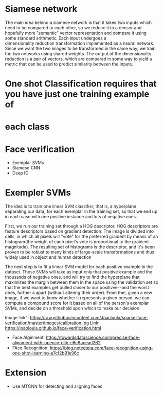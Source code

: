 # Siamese network
The main idea behind a siamese network is that it takes two inputs which need to be 
compared to each other, so we reduce it to a denser and hopefully more "semantic" vector
representation and compare it using some standard arithmetic. Each input undergoes a  
dimensionality reduction transformation implemented as a neural network. Since we want 
the two images to be transformed in the same way, we train the two networks using shared weights.
The output of the dimensionality reduction is a pair of vectors, which are compared in some 
way to yield a metric that can be used to predict similarity between the inputs.

# One shot Classification requires that you have just one training example of 
# each class 


# Face verification
  * Exemplar SVMs
  * Siamese CNN
  * Deep ID

# Exempler SVMs
The idea is to train one linear SVM classifier, that is, a hyperplane separating our data, 
for each exemplar in the training set, so that we end up in each case with one positive instance 
and lots of negative ones.

First, we run our training set through a HOG descriptor. HOG descriptors are feature descriptors
based on gradient detection: The image is divided into cells, in which all pixels will "vote" for 
the preferred graident by means of an histogram(the weight of each pixel's vote is proportional to 
the graident magnitude). The resulting set of histograms is the descriptor, and it's been proven to 
be robust to many kinds of large-scale transformations and thus widely used in object and human detection 

The next step is to fit a linear SVM model for each positive example in the dataset. These SVMs will 
take as input only that positive example and the thousands of negative ones, and will try to 
find the hyperplane that maximizes the margin between them in the space using the validation set 
so that the best examples get pulled closer to our positivve--and the worst ones, further a apart
(without altering their order). From ther, given a new image, if we want to know whether it represents 
a given person, we can compute a compound score for it based on all of the person's exemplar SVMs, 
and decide on a threshold upon which to make our decision.

Image link": https://raw.githubusercontent.com/Joaoloula/sparse-face-verification/master/images/calibration.jpg
Link: https://joaoloula.github.io/face-verification.html

* Face Alginment: https://towardsdatascience.com/precise-face-alignment-with-opencv-dlib-e6c8acead262
* FAce Recognition: https://blog.netcetera.com/face-recognition-using-one-shot-learning-a7cf2b91e96c

# Extension
* Use MTCNN for detecting and aligning faces






